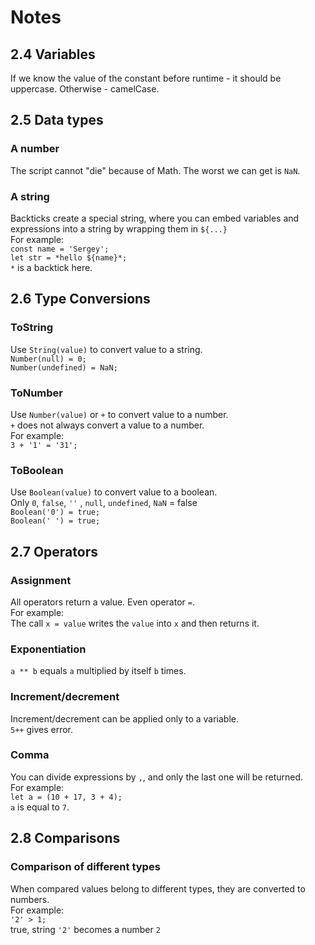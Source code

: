 # Notes

## 2.4 Variables
If we know the value of the constant before runtime - it should be
uppercase. Otherwise - camelCase. 

## 2.5 Data types
### A number
The script cannot "die" because of Math. The worst we can get is `NaN`. <br>

### A string
Backticks create a special string, where you can embed variables 
and expressions into a string by wrapping them in `${...}` <br>
For example: <br>
`const name = 'Sergey';` <br>
`let str = *hello ${name}*;` <br>
`*` is a backtick here.

## 2.6 Type Conversions
### ToString
Use `String(value)` to convert value to a string. <br>
`Number(null) = 0;` <br>
`Number(undefined) = NaN;` 

### ToNumber
Use `Number(value)` or `+` to convert value to a number. <br> 
`+` does not always convert a value to a number. <br>
For example: <br>
`3 + '1' = '31';`

### ToBoolean
Use `Boolean(value)` to convert value to a boolean. <br> 
Only `0`, `false`, `''` , `null`, `undefined`, `NaN` = false <br>
`Boolean('0') = true;` <br> 
`Boolean(' ') = true;`

## 2.7 Operators
### Assignment
All operators return a value. Even operator `=`. <br>
For example: <br>
The call `x = value` writes the `value` into `x` and then returns it.

### Exponentiation
`a ** b` equals `a` multiplied by itself `b` times.

### Increment/decrement
Increment/decrement can be applied only to a variable. <br>
`5++` gives error.

### Comma
You can divide expressions by `,`, and only the last one
will be returned. <br>
For example: <br>
`let a = (10 + 17, 3 + 4);` <br>
`a` is equal to `7`.

## 2.8 Comparisons
### Comparison of different types
When compared values belong to different types, they are 
converted to numbers. <br>
For example: <br>
`'2' > 1;` <br>
true, string `'2'` becomes a number `2` 


